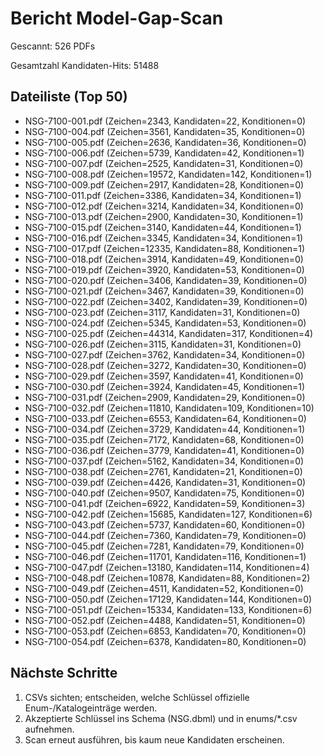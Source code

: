 # Bericht Model-Gap-Scan

Gescannt: 526 PDFs

Gesamtzahl Kandidaten-Hits: 51488

## Dateiliste (Top 50)

- NSG-7100-001.pdf (Zeichen=2343, Kandidaten=22, Konditionen=0)
- NSG-7100-004.pdf (Zeichen=3561, Kandidaten=35, Konditionen=0)
- NSG-7100-005.pdf (Zeichen=2636, Kandidaten=36, Konditionen=0)
- NSG-7100-006.pdf (Zeichen=5739, Kandidaten=42, Konditionen=1)
- NSG-7100-007.pdf (Zeichen=2525, Kandidaten=31, Konditionen=0)
- NSG-7100-008.pdf (Zeichen=19572, Kandidaten=142, Konditionen=1)
- NSG-7100-009.pdf (Zeichen=2917, Kandidaten=28, Konditionen=0)
- NSG-7100-011.pdf (Zeichen=3386, Kandidaten=34, Konditionen=1)
- NSG-7100-012.pdf (Zeichen=3214, Kandidaten=34, Konditionen=0)
- NSG-7100-013.pdf (Zeichen=2900, Kandidaten=30, Konditionen=1)
- NSG-7100-015.pdf (Zeichen=3140, Kandidaten=44, Konditionen=1)
- NSG-7100-016.pdf (Zeichen=3345, Kandidaten=34, Konditionen=1)
- NSG-7100-017.pdf (Zeichen=12335, Kandidaten=88, Konditionen=1)
- NSG-7100-018.pdf (Zeichen=3914, Kandidaten=49, Konditionen=0)
- NSG-7100-019.pdf (Zeichen=3920, Kandidaten=53, Konditionen=0)
- NSG-7100-020.pdf (Zeichen=3406, Kandidaten=39, Konditionen=0)
- NSG-7100-021.pdf (Zeichen=3467, Kandidaten=39, Konditionen=0)
- NSG-7100-022.pdf (Zeichen=3402, Kandidaten=39, Konditionen=0)
- NSG-7100-023.pdf (Zeichen=3117, Kandidaten=31, Konditionen=0)
- NSG-7100-024.pdf (Zeichen=5345, Kandidaten=53, Konditionen=0)
- NSG-7100-025.pdf (Zeichen=44314, Kandidaten=317, Konditionen=4)
- NSG-7100-026.pdf (Zeichen=3115, Kandidaten=31, Konditionen=0)
- NSG-7100-027.pdf (Zeichen=3762, Kandidaten=34, Konditionen=0)
- NSG-7100-028.pdf (Zeichen=3272, Kandidaten=30, Konditionen=0)
- NSG-7100-029.pdf (Zeichen=3597, Kandidaten=41, Konditionen=0)
- NSG-7100-030.pdf (Zeichen=3924, Kandidaten=45, Konditionen=1)
- NSG-7100-031.pdf (Zeichen=2909, Kandidaten=29, Konditionen=0)
- NSG-7100-032.pdf (Zeichen=11810, Kandidaten=109, Konditionen=10)
- NSG-7100-033.pdf (Zeichen=6553, Kandidaten=64, Konditionen=0)
- NSG-7100-034.pdf (Zeichen=3729, Kandidaten=44, Konditionen=1)
- NSG-7100-035.pdf (Zeichen=7172, Kandidaten=68, Konditionen=0)
- NSG-7100-036.pdf (Zeichen=3779, Kandidaten=41, Konditionen=0)
- NSG-7100-037.pdf (Zeichen=5162, Kandidaten=34, Konditionen=0)
- NSG-7100-038.pdf (Zeichen=2761, Kandidaten=21, Konditionen=0)
- NSG-7100-039.pdf (Zeichen=4426, Kandidaten=31, Konditionen=0)
- NSG-7100-040.pdf (Zeichen=9507, Kandidaten=75, Konditionen=0)
- NSG-7100-041.pdf (Zeichen=6922, Kandidaten=59, Konditionen=3)
- NSG-7100-042.pdf (Zeichen=15685, Kandidaten=127, Konditionen=6)
- NSG-7100-043.pdf (Zeichen=5737, Kandidaten=60, Konditionen=0)
- NSG-7100-044.pdf (Zeichen=7360, Kandidaten=79, Konditionen=0)
- NSG-7100-045.pdf (Zeichen=7281, Kandidaten=79, Konditionen=0)
- NSG-7100-046.pdf (Zeichen=11701, Kandidaten=116, Konditionen=1)
- NSG-7100-047.pdf (Zeichen=13180, Kandidaten=114, Konditionen=4)
- NSG-7100-048.pdf (Zeichen=10878, Kandidaten=88, Konditionen=2)
- NSG-7100-049.pdf (Zeichen=4511, Kandidaten=52, Konditionen=0)
- NSG-7100-050.pdf (Zeichen=17129, Kandidaten=144, Konditionen=0)
- NSG-7100-051.pdf (Zeichen=15334, Kandidaten=133, Konditionen=6)
- NSG-7100-052.pdf (Zeichen=4488, Kandidaten=51, Konditionen=0)
- NSG-7100-053.pdf (Zeichen=6853, Kandidaten=70, Konditionen=0)
- NSG-7100-054.pdf (Zeichen=6378, Kandidaten=80, Konditionen=0)

## Nächste Schritte

1. CSVs sichten; entscheiden, welche Schlüssel offizielle Enum-/Katalogeinträge werden.
2. Akzeptierte Schlüssel ins Schema (NSG.dbml) und in enums/*.csv aufnehmen.
3. Scan erneut ausführen, bis kaum neue Kandidaten erscheinen.
